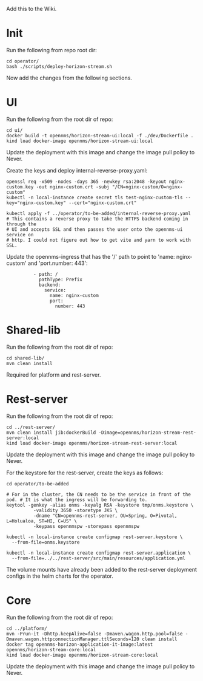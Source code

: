 Add this to the Wiki.

# Init

Run the following from repo root dir:
```
cd operator/
bash ./scripts/deploy-horizon-stream.sh
```

Now add the changes from the following sections.

# UI

Run the following from the root dir of repo:
```
cd ui/
docker build -t opennms/horizon-stream-ui:local -f ./dev/Dockerfile .
kind load docker-image opennms/horizon-stream-ui:local
```

Update the deployment with this image and change the image pull policy to Never.

Create the keys and deploy internal-reverse-proxy.yaml:
```
openssl req -x509 -nodes -days 365 -newkey rsa:2048 -keyout nginx-custom.key -out nginx-custom.crt -subj "/CN=nginx-custom/O=nginx-custom"
kubectl -n local-instance create secret tls test-nginx-custom-tls --key="nginx-custom.key" --cert="nginx-custom.crt"

kubectl apply -f ../operator/to-be-added/internal-reverse-proxy.yaml
# This contains a reverse proxy to take the HTTPS backend coming in through the
# UI and accepts SSL and then passes the user onto the opennms-ui service on
# http. I could not figure out how to get vite and yarn to work with SSL.
```

Update the opennms-ingress that has the '/' path to point to 'name: nginx-custom' and 'port.number: 443':
```
          - path: /
            pathType: Prefix
            backend:
              service:
                name: nginx-custom
                port:
                  number: 443
```

# Shared-lib

Run the following from the root dir of repo:
```
cd shared-lib/
mvn clean install
```

Required for platform and rest-server.

# Rest-server

Run the following from the root dir of repo:
```
cd ../rest-server/
mvn clean install jib:dockerBuild -Dimage=opennms/horizon-stream-rest-server:local
kind load docker-image opennms/horizon-stream-rest-server:local
```

Update the deployment with this image and change the image pull policy to Never.

For the keystore for the rest-server, create the keys as follows:
```
cd operator/to-be-added

# For in the cluster, the CN needs to be the service in front of the pod. # It is what the ingress will be forwarding to.
keytool -genkey -alias onms -keyalg RSA -keystore tmp/onms.keystore \
          -validity 3650 -storetype JKS \
          -dname "CN=opennms-rest-server, OU=Spring, O=Pivotal, L=Holualoa, ST=HI, C=US" \
          -keypass opennmspw -storepass opennmspw

kubectl -n local-instance create configmap rest-server.keystore \
  --from-file=onms.keystore

kubectl -n local-instance create configmap rest-server.application \
  --from-file=../../rest-server/src/main/resources/application.yml
```

The volume mounts have already been added to the rest-server deployment configs in the helm charts for the operator.

# Core

Run the following from the root dir of repo:
```
cd ../platform/
mvn -Prun-it -Dhttp.keepAlive=false -Dmaven.wagon.http.pool=false -Dmaven.wagon.httpconnectionManager.ttlSeconds=120 clean install
docker tag opennms-horizon-application-it-image:latest opennms/horizon-stream-core:local
kind load docker-image opennms/horizon-stream-core:local
```

Update the deployment with this image and change the image pull policy to Never.
